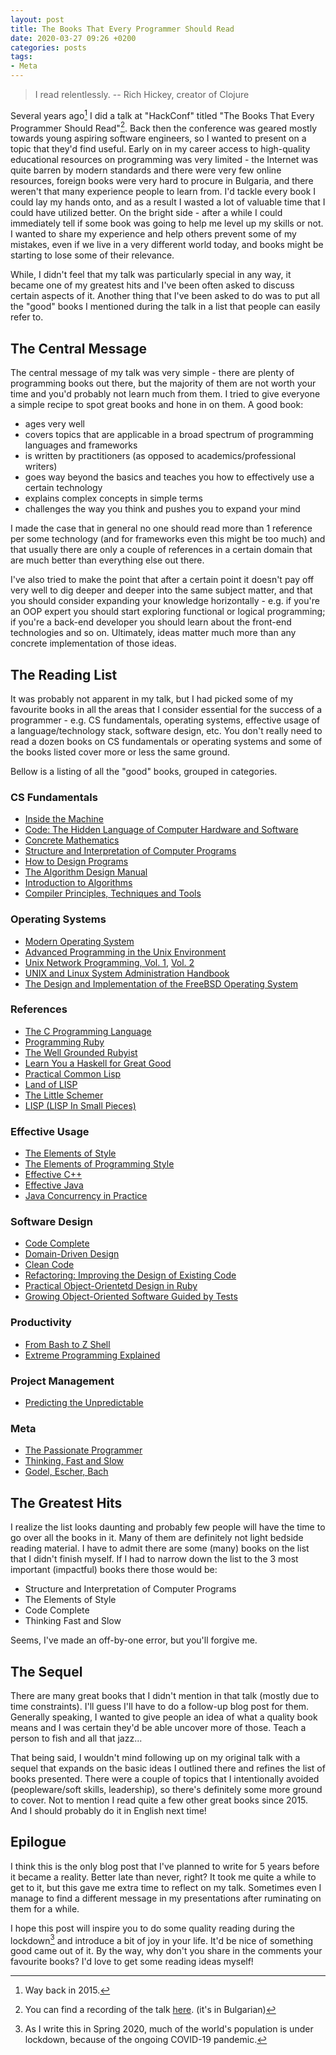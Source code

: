 ```yaml
---
layout: post
title: The Books That Every Programmer Should Read
date: 2020-03-27 09:26 +0200
categories: posts
tags:
- Meta
---
```


> I read relentlessly. -- Rich Hickey, creator of Clojure

Several years ago[^1] I did a talk at "HackConf" titled "The Books That Every
Programmer Should Read"[^2].  Back then the conference was geared mostly towards
young aspiring software engineers, so I wanted to present on a topic that they'd
find useful. Early on in my career access to high-quality educational resources
on programming was very limited - the Internet was quite barren by modern
standards and there were very few online resources, foreign books were very hard
to procure in Bulgaria, and there weren't that many experience people to learn
from. I'd tackle every book I could lay my hands onto, and as a result I wasted
a lot of valuable time that I could have utilized better. On the bright side - after a while
I could immediately tell if some book was going to help me level up my skills or not.
I wanted to share my
experience and help others prevent some of my mistakes, even if we live in a
very different world today, and books might be starting to lose some of their relevance.

While, I didn't feel that my talk was particularly special
in any way, it became one of my greatest hits and I've been often asked to discuss certain aspects of it.
Another thing that I've been asked to do was to put all the "good" books I mentioned during the talk in a list
that people can easily refer to.

## The Central Message

The central message of my talk was very simple - there are plenty of programming books out there, but the majority
of them are not worth your time and you'd probably not learn much from them. I tried to give everyone a simple recipe
to spot great books and hone in on them. A good book:

* ages very well
* covers topics that are applicable in a broad spectrum of programming languages and frameworks
* is written by practitioners (as opposed to academics/professional writers)
* goes way beyond the basics and teaches you how to effectively use a certain technology
* explains complex concepts in simple terms
* challenges the way you think and pushes you to expand your mind

I made the case that in general no one should read more than 1 reference per some technology (and for frameworks
even this might be too much) and that usually there are only a couple of references in a certain domain that are
much better than everything else out there.

I've also tried to make the point that after a certain point it doesn't pay off very well to dig deeper and deeper
into the same subject matter, and that you should consider expanding your knowledge horizontally - e.g. if you're
an OOP expert you should start exploring functional or logical programming; if you're a back-end developer you should learn about the front-end technologies and so on. Ultimately, ideas matter much more
than any concrete implementation of those ideas.

## The Reading List

It was probably not apparent in my talk, but I had picked some of my favourite books in all the areas that
I consider essential for the success of a programmer - e.g. CS fundamentals, operating systems, effective usage of
a language/technology stack, software design, etc. You don't really need to read a dozen books on CS fundamentals or
operating systems and some of the books listed cover more or less the same ground.

Bellow is a listing of all the "good" books, grouped in categories.

### CS Fundamentals

* [Inside the Machine](https://www.amazon.com/Inside-Machine-Introduction-Microprocessors-Architecture/dp/1593276680)
* [Code: The Hidden Language of Computer Hardware and Software](https://www.amazon.com/Code-Language-Computer-Hardware-Software/dp/0735611319)
* [Concrete Mathematics](https://www.amazon.co.uk/Concrete-Mathematics-Foundation-Computer-Science/dp/0201558025)
* [Structure and Interpretation of Computer Programs](https://mitpress.mit.edu/sites/default/files/sicp/full-text/book/book.html)
* [How to Design Programs](https://htdp.org/)
* [The Algorithm Design Manual](http://www.algorist.com/)
* [Introduction to Algorithms](https://www.amazon.com/Introduction-Algorithms-3rd-MIT-Press/dp/0262033844)
* [Compiler Principles, Techniques and Tools](https://www.amazon.com/Compilers-Principles-Techniques-Tools-2nd/dp/0321486811)

### Operating Systems

* [Modern Operating System](https://www.amazon.com/Modern-Operating-Systems-Andrew-Tanenbaum/dp/013359162X)
* [Advanced Programming in the Unix Environment](https://www.amazon.com/Advanced-Programming-UNIX-Environment-3rd/dp/0321637739)
* [Unix Network Programming, Vol. 1](https://www.amazon.com/Unix-Network-Programming-Sockets-Networking/dp/0131411551), [Vol. 2](https://www.amazon.com/UNIX-Network-Programming-Interprocess-Communications/dp/0132974290)
* [UNIX and Linux System Administration Handbook](https://www.amazon.com/UNIX-Linux-System-Administration-Handbook/dp/0134277554)
* [The Design and Implementation of the FreeBSD Operating System](https://www.amazon.com/Design-Implementation-FreeBSD-Operating-System/dp/0201702452)

### References

* [The C Programming Language](https://www.amazon.com/Programming-Language-2nd-Brian-Kernighan/dp/0131103628)
* [Programming Ruby](https://pragprog.com/book/ruby4/programming-ruby-1-9-2-0)
* [The Well Grounded Rubyist](https://www.amazon.com/Well-Grounded-Rubyist-Covers-Ruby-1-9-1/dp/1933988657)
* [Learn You a Haskell for Great Good](http://learnyouahaskell.com/)
* [Practical Common Lisp](http://www.gigamonkeys.com/book/)
* [Land of LISP](http://landoflisp.com/)
* [The Little Schemer](https://mitpress.mit.edu/books/little-schemer-fourth-edition)
* [LISP (LISP In Small Pieces)](https://www.amazon.com/Lisp-Small-Pieces-Christian-Queinnec/dp/0521545668)

### Effective Usage

* [The Elements of Style](https://www.amazon.co.uk/Elements-Style-William-Strunk-Jr/dp/020530902X)
* [The Elements of Programming Style](https://www.amazon.com/Elements-Programming-Style-2nd/dp/0070342075)
* [Effective C++](https://www.amazon.com/Effective-Specific-Improve-Programs-Designs/dp/0321334876)
* [Effective Java](https://www.amazon.com/Effective-Java-Joshua-Bloch/dp/0134685997)
* [Java Concurrency in Practice](https://www.amazon.com/Java-Concurrency-Practice-Brian-Goetz/dp/0321349601)

### Software Design

* [Code Complete](https://www.amazon.com/Code-Complete-Practical-Handbook-Construction/dp/0735619670)
* [Domain-Driven Design](https://www.amazon.com/Domain-Driven-Design-Tackling-Complexity-Software/dp/0321125215)
* [Clean Code](https://www.amazon.com/Clean-Code-Handbook-Software-Craftsmanship/dp/0132350882)
* [Refactoring: Improving the Design of Existing Code](https://martinfowler.com/books/refactoring.html)
* [Practical Object-Orientetd Design in Ruby](https://www.amazon.com/Practical-Object-Oriented-Design-Ruby-Addison-Wesley/dp/0321721330)
* [Growing Object-Oriented Software Guided by Tests](https://www.amazon.com/Growing-Object-Oriented-Software-Guided-Tests/dp/0321503627)

### Productivity

* [From Bash to Z Shell](https://www.apress.com/gp/book/9781590593769)
* [Extreme Programming Explained](https://www.amazon.com/Extreme-Programming-Explained-Embrace-Change/dp/0321278658)

### Project Management

* [Predicting the Unpredictable](https://www.amazon.com/Predicting-Unpredictable-Pragmatic-Approaches-Estimating-ebook/dp/B00ZL05FYA)

### Meta

* [The Passionate Programmer](https://www.amazon.com/Passionate-Programmer-Remarkable-Development-Pragmatic-ebook/dp/B00AYQNR5U)
* [Thinking, Fast and Slow](https://www.amazon.com/Thinking-Fast-Slow-Daniel-Kahneman/dp/0374533555)
* [Godel, Escher, Bach](https://www.amazon.com/G%C3%B6del-Escher-Bach-Eternal-Golden/dp/0465026567)

## The Greatest Hits

I realize the list looks daunting and probably few people will have the time to
go over all the books in it. Many of them are definitely not light bedside
reading material. I have to admit there are some (many) books on the list that I
didn't finish myself. If I had to narrow down the list to the 3 most important
(impactful) books there those would be:

* Structure and Interpretation of Computer Programs
* The Elements of Style
* Code Complete
* Thinking Fast and Slow

Seems, I've made an off-by-one error, but you'll forgive me.

## The Sequel

There are many great books that I didn't mention in that talk (mostly due to time constraints). I'll guess I'll have to do a follow-up blog post for them. Generally speaking, I wanted to give people an idea
of what a quality book means and I was certain they'd be able uncover more of those. Teach a person to fish and all that jazz...

That being said, I wouldn't mind following up on my original talk with a sequel that expands on the basic ideas I outlined there and refines the list of books presented. There were
a couple of topics that I intentionally avoided (peopleware/soft skills, leadership), so there's definitely some more ground to cover.
Not to mention I read quite a few other great books since 2015. And I should probably do it in English next time!

## Epilogue

I think this is the only blog post that I've planned to write for 5 years before
it became a reality.  Better late than never, right? It took me quite a while to
get to it, but this gave me extra time to reflect on my talk. Sometimes even I
manage to find a different message in my presentations after ruminating on them
for a while.

I hope this post will inspire you to do some quality reading during the
lockdown[^3] and introduce a bit of joy in your life. It'd be nice of something good came out of it.  By the way, why
don't you share in the comments your favourite books? I'd love to get some
reading ideas myself!

[^1]: Way back in 2015.
[^2]: You can find a recording of the talk [here](https://www.youtube.com/watch?v=H6OQ2RESp4s). (it's in Bulgarian)
[^3]: As I write this in Spring 2020, much of the world's population is under lockdown, because of the ongoing COVID-19 pandemic.

